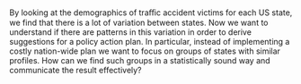 By looking at the demographics of traﬃc accident victims for each US state, we find that there is a lot of variation between states.
Now we want to understand if there are patterns in this variation in order to derive suggestions for a policy action plan. 
In particular, instead of implementing a costly nation-wide plan we want to focus on groups of states with similar profiles.
How can we find such groups in a statistically sound way and communicate the result effectively?
